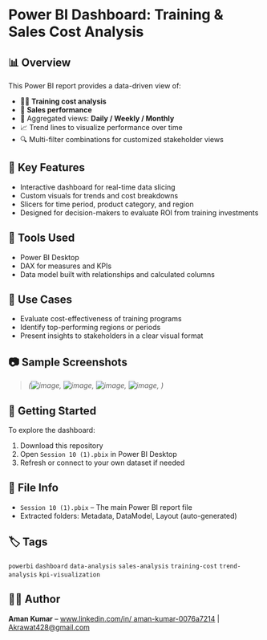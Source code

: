 # Power BI Dashboard: Training & Sales Cost Analysis

## 📊 Overview
This Power BI report provides a data-driven view of:
- 🧑‍🏫 **Training cost analysis**
- 💸 **Sales performance**
- 📅 Aggregated views: **Daily / Weekly / Monthly**
- 📈 Trend lines to visualize performance over time
- 🔍 Multi-filter combinations for customized stakeholder views

## 🧩 Key Features
- Interactive dashboard for real-time data slicing
- Custom visuals for trends and cost breakdowns
- Slicers for time period, product category, and region
- Designed for decision-makers to evaluate ROI from training investments

## 🔧 Tools Used
- Power BI Desktop
- DAX for measures and KPIs
- Data model built with relationships and calculated columns

## 📌 Use Cases
- Evaluate cost-effectiveness of training programs
- Identify top-performing regions or periods
- Present insights to stakeholders in a clear visual format

## 📷 Sample Screenshots
> *(![image](https://github.com/user-attachments/assets/8af1eeda-5fcb-48f1-8b19-278495a8b3ce),
> ![image](https://github.com/user-attachments/assets/8a959709-9424-47d2-89e3-fea2385b99ac),
> ![image](https://github.com/user-attachments/assets/f287946f-dbab-46d4-8d10-c5602c096fdc),
> ![image](https://github.com/user-attachments/assets/ceb0bc06-abbb-416c-9d1d-2f048e24ef2e),
)*

## 🚀 Getting Started
To explore the dashboard:
1. Download this repository
2. Open `Session 10 (1).pbix` in Power BI Desktop
3. Refresh or connect to your own dataset if needed

## 📁 File Info
- `Session 10 (1).pbix` – The main Power BI report file
- Extracted folders: Metadata, DataModel, Layout (auto-generated)

## 🏷️ Tags
`powerbi` `dashboard` `data-analysis` `sales-analysis` `training-cost` `trend-analysis` `kpi-visualization`

## 🧑‍💼 Author
**Aman Kumar** – [www.linkedin.com/in/
aman-kumar-0076a7214](#) | [Akrawat428@gmail.com](#)
